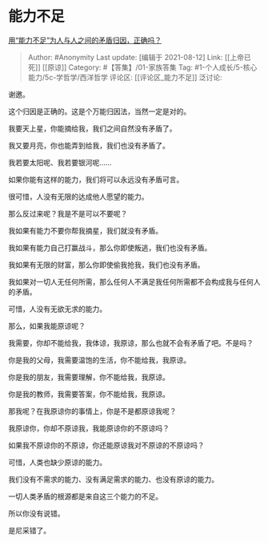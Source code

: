 # 能力不足
[用“能力不足”为人与人之间的矛盾归因，正确吗？](https://www.zhihu.com/question/306554886/answer/557202908)

> Author: #Anonymity
> Last update: [编辑于 2021-08-12]
> Link: [[上帝已死]] [[原谅]]
> Category: #【答集】/01-家族答集
> Tag: #1-个人成长/5-核心能力/5c-学哲学/西洋哲学 
> 评论区: [[评论区_能力不足]]
> 泛讨论:

谢邀。

这个归因是正确的。这是个万能归因法，当然一定是对的。

我要天上星，你能摘给我，我们之间自然没有矛盾了。

我又要月亮，你也能弄到给我，我们也没有矛盾了。

我若要太阳呢、我若要银河呢……

如果你能有这样的能力，我们将可以永远没有矛盾可言。

很可惜，人没有无限的达成他人愿望的能力。

那么反过来呢？我是不是可以不要呢？

我如果有能力不要你帮我摘星，我们就没有矛盾。

我如果有能力自己打赢战斗，那么你即使叛逃，我们也没有矛盾。

我如果有无限的财富，那么你即使偷我抢我，我们也没有矛盾。

我如果对一切人无任何所需，那么任何人不满足我任何所需都不会构成我与任何人的矛盾。

可惜，人没有无欲无求的能力。

那么，如果我能原谅呢？

我需要，你却不能给我，我体谅，我原谅，那么也就不会有矛盾了吧。不是吗？

你是我的父母，我需要温饱的生活，你不能给我，我原谅。

你是我的朋友，我需要理解，你不能给我，我原谅。

你是我的教师，我需要答案，你不能给我，我原谅。

那我呢？在我原谅你的事情上，你是不是都原谅我呢？

我原谅你，你却不原谅我，我能原谅你的不原谅吗？

如果我不原谅你的不原谅，你还能原谅我对不原谅的不原谅吗？

可惜，人类也缺少原谅的能力。

我们没有不需求的能力、没有满足需求的能力、也没有原谅的能力。

一切人类矛盾的根源都是来自这三个能力的不足。

所以你没有说错。

是尼采错了。
